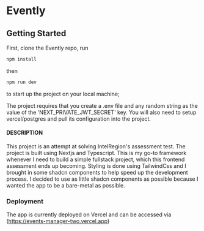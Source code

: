 # Evently

## Getting Started

First, clone the Evently repo,
run

```bash
npm install

```

then

```bash
npm run dev
```

to start up the project on your local machine;

The project requires that you create a .env file and any random string as the value of the 'NEXT_PRIVATE_JWT_SECRET' key.
You will also need to setup vercel/postgres and pull its configuration into the project.

#### DESCRIPTION
This project is an attempt at solving IntelRegion's assessment test.
The project is built using Nextjs and Typescript. This is my go-to framework whenever I need to build a simple fullstack project, which this frontend assessment ends up becoming. Styling is done using TailwindCss and I brought in some shadcn components to help speed up the development process. I decided to use as little shadcn components as possible because I wanted the app to be a bare-metal as possible.

### Deployment

The app is currently deployed on Vercel and can be accessed via (https://events-manager-two.vercel.app)

